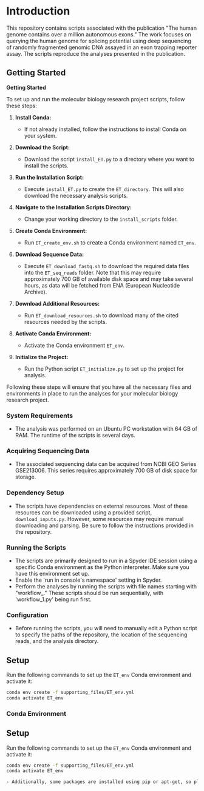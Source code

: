 # Introduction

This repository contains scripts associated with the publication "The human genome contains over a million autonomous exons." The work focuses on querying the human genome for splicing potential using deep sequencing of randomly fragmented genomic DNA assayed in an exon trapping reporter assay. The scripts reproduce the analyses presented in the publication.

## Getting Started
**Getting Started**

To set up and run the molecular biology research project scripts, follow these steps:

1. **Install Conda:**
   - If not already installed, follow the instructions to install Conda on your system.

2. **Download the Script:**
   - Download the script `install_ET.py` to a directory where you want to install the scripts.

3. **Run the Installation Script:**
   - Execute `install_ET.py` to create the `ET_directory`. This will also download the necessary analysis scripts.

4. **Navigate to the Installation Scripts Directory:**
   - Change your working directory to the `install_scripts` folder.

5. **Create Conda Environment:**
   - Run `ET_create_env.sh` to create a Conda environment named `ET_env`.

6. **Download Sequence Data:**
   - Execute `ET_download_fastq.sh` to download the required data files into the `ET_seq_reads` folder. Note that this may require approximately 700 GB of available disk space and may take several hours, as data will be fetched from ENA (European Nucleotide Archive).

7. **Download Additional Resources:**
   - Run `ET_download_resources.sh` to download many of the cited resources needed by the scripts.

8. **Activate Conda Environment:**
   - Activate the Conda environment `ET_env`.

9. **Initialize the Project:**
   - Run the Python script `ET_initialize.py` to set up the project for analysis.

Following these steps will ensure that you have all the necessary files and environments in place to run the analyses for your molecular biology research project.



### System Requirements

- The analysis was performed on an Ubuntu PC workstation with 64 GB of RAM. The runtime of the scripts is several days.

### Acquiring Sequencing Data

- The associated sequencing data can be acquired from NCBI GEO Series GSE213006. This series requires approximately 700 GB of disk space for storage. 

### Dependency Setup

- The scripts have dependencies on external resources. Most of these resources can be downloaded using a provided script, `download_inputs.py`. However, some resources may require manual downloading and parsing. Be sure to follow the instructions provided in the repository.

### Running the Scripts

- The scripts are primarily designed to run in a Spyder IDE session using a specific Conda environment as the Python interpreter. Make sure you have this environment set up.
- Enable the 'run in console's namespace' setting in Spyder.
- Perform the analyses by running the scripts with file names starting with "workflow_." These scripts should be run sequentially, with 'workflow_1.py' being run first.

### Configuration

- Before running the scripts, you will need to manually edit a Python script to specify the paths of the repository, the location of the sequencing reads, and the analysis directory.

## Setup

Run the following commands to set up the `ET_env` Conda environment and activate it:

```bash
conda env create -f supporting_files/ET_env.yml
conda activate ET_env
```


### Conda Environment

## Setup

Run the following commands to set up the `ET_env` Conda environment and activate it:

```bash
conda env create -f supporting_files/ET_env.yml
conda activate ET_env

- Additionally, some packages are installed using pip or apt-get, so please follow the installation instructions provided in the repository.


